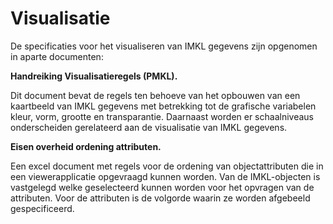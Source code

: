 Visualisatie
============

De specificaties voor het visualiseren van IMKL gegevens zijn opgenomen in
aparte documenten:

**Handreiking Visualisatieregels (PMKL).**

Dit document bevat de regels ten behoeve van het opbouwen van een kaartbeeld
van IMKL gegevens met betrekking tot de grafische variabelen kleur, vorm,
grootte en transparantie. Daarnaast worden er schaalniveaus onderscheiden
gerelateerd aan de visualisatie van IMKL gegevens.

**Eisen overheid ordening attributen.**

Een excel document met regels voor de ordening van objectattributen die in
een viewerapplicatie opgevraagd kunnen worden. Van de IMKL-objecten is
vastgelegd welke geselecteerd kunnen worden voor het opvragen van de
attributen. Voor de attributen is de volgorde waarin ze worden afgebeeld
gespecificeerd.
